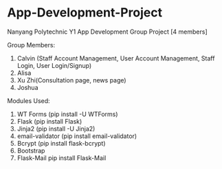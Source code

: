 # App-Development-Project
Nanyang Polytechnic Y1 App Development Group Project [4 members]

Group Members:
 1. Calvin (Staff Account Management, User Account Management, Staff Login, User Login/Signup)
 3. Alisa
 4. Xu Zhi(Consultation page, news page)
 5. Joshua

Modules Used:
 1. WT Forms (pip install -U WTForms)
 2. Flask (pip install Flask)
 3. Jinja2 (pip install -U Jinja2)
 4. email-validator (pip install email-validator)
 5. Bcrypt (pip install flask-bcrypt)
 6. Bootstrap
 7. Flask-Mail pip install Flask-Mail


